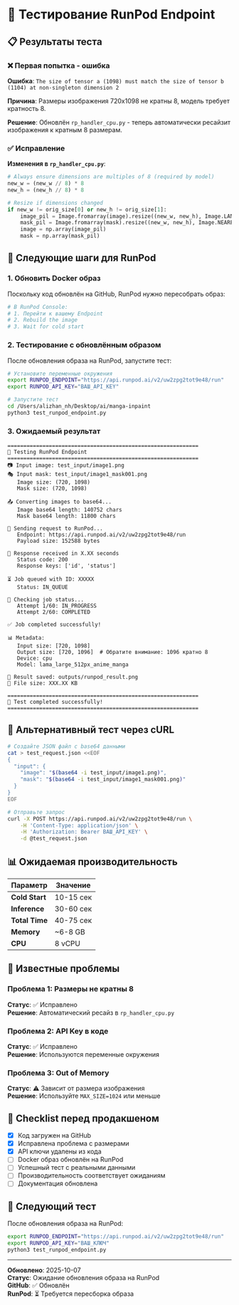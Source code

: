 # 🧪 Тестирование RunPod Endpoint

## 📋 Результаты теста

### ❌ Первая попытка - ошибка

**Ошибка**: `The size of tensor a (1098) must match the size of tensor b (1104) at non-singleton dimension 2`

**Причина**: Размеры изображения 720x1098 не кратны 8, модель требует кратность 8.

**Решение**: Обновлён `rp_handler_cpu.py` - теперь автоматически ресайзит изображения к кратным 8 размерам.

### ✅ Исправление

**Изменения в `rp_handler_cpu.py`**:
```python
# Always ensure dimensions are multiples of 8 (required by model)
new_w = (new_w // 8) * 8
new_h = (new_h // 8) * 8

# Resize if dimensions changed
if new_w != orig_size[0] or new_h != orig_size[1]:
    image_pil = Image.fromarray(image).resize((new_w, new_h), Image.LANCZOS)
    mask_pil = Image.fromarray(mask).resize((new_w, new_h), Image.NEAREST)
    image = np.array(image_pil)
    mask = np.array(mask_pil)
```

## 🚀 Следующие шаги для RunPod

### 1. Обновить Docker образ

Поскольку код обновлён на GitHub, RunPod нужно пересобрать образ:

```bash
# В RunPod Console:
# 1. Перейти к вашему Endpoint
# 2. Rebuild the image
# 3. Wait for cold start
```

### 2. Тестирование с обновлённым образом

После обновления образа на RunPod, запустите тест:

```bash
# Установите переменные окружения
export RUNPOD_ENDPOINT="https://api.runpod.ai/v2/uw2zpg2tot9e48/run"
export RUNPOD_API_KEY="ВАШ_API_KEY"

# Запустите тест
cd /Users/alizhan_nh/Desktop/ai/manga-inpaint
python3 test_runpod_endpoint.py
```

### 3. Ожидаемый результат

```
============================================================
🧪 Testing RunPod Endpoint
============================================================
📷 Input image: test_input/image1.png
🎭 Input mask: test_input/image1_mask001.png
   Image size: (720, 1098)
   Mask size: (720, 1098)

📤 Converting images to base64...
   Image base64 length: 140752 chars
   Mask base64 length: 11800 chars

🚀 Sending request to RunPod...
   Endpoint: https://api.runpod.ai/v2/uw2zpg2tot9e48/run
   Payload size: 152588 bytes

📡 Response received in X.XX seconds
   Status code: 200
   Response keys: ['id', 'status']

⏳ Job queued with ID: XXXXX
   Status: IN_QUEUE

🔄 Checking job status...
   Attempt 1/60: IN_PROGRESS
   Attempt 2/60: COMPLETED

✅ Job completed successfully!

📊 Metadata:
   Input size: [720, 1098]
   Output size: [720, 1096]  # Обратите внимание: 1096 кратно 8
   Device: cpu
   Model: lama_large_512px_anime_manga

💾 Result saved: outputs/runpod_result.png
📁 File size: XXX.XX KB

============================================================
🎉 Test completed successfully!
============================================================
```

## 🔧 Альтернативный тест через cURL

```bash
# Создайте JSON файл с base64 данными
cat > test_request.json <<EOF
{
  "input": {
    "image": "$(base64 -i test_input/image1.png)",
    "mask": "$(base64 -i test_input/image1_mask001.png)"
  }
}
EOF

# Отправьте запрос
curl -X POST https://api.runpod.ai/v2/uw2zpg2tot9e48/run \
    -H 'Content-Type: application/json' \
    -H 'Authorization: Bearer ВАШ_API_KEY' \
    -d @test_request.json
```

## 📊 Ожидаемая производительность

| Параметр | Значение |
|----------|----------|
| **Cold Start** | 10-15 сек |
| **Inference** | 30-60 сек |
| **Total Time** | 40-75 сек |
| **Memory** | ~6-8 GB |
| **CPU** | 8 vCPU |

## 🐛 Известные проблемы

### Проблема 1: Размеры не кратны 8
**Статус**: ✅ Исправлено  
**Решение**: Автоматический ресайз в `rp_handler_cpu.py`

### Проблема 2: API Key в коде
**Статус**: ✅ Исправлено  
**Решение**: Используются переменные окружения

### Проблема 3: Out of Memory
**Статус**: ⚠️  Зависит от размера изображения  
**Решение**: Используйте `MAX_SIZE=1024` или меньше

## 📝 Checklist перед продакшеном

- [x] Код загружен на GitHub
- [x] Исправлена проблема с размерами
- [x] API ключи удалены из кода
- [ ] Docker образ обновлён на RunPod
- [ ] Успешный тест с реальными данными
- [ ] Производительность соответствует ожиданиям
- [ ] Документация обновлена

## 🎯 Следующий тест

После обновления образа на RunPod:

```bash
export RUNPOD_ENDPOINT="https://api.runpod.ai/v2/uw2zpg2tot9e48/run"
export RUNPOD_API_KEY="ВАШ_КЛЮЧ"
python3 test_runpod_endpoint.py
```

---

**Обновлено**: 2025-10-07  
**Статус**: Ожидание обновления образа на RunPod  
**GitHub**: ✅ Обновлён  
**RunPod**: ⏳ Требуется пересборка образа
